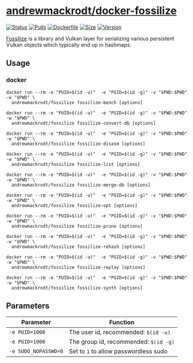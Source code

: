 # [andrewmackrodt/docker-fossilize](https://github.com/andrewmackrodt/dockerfiles/tree/master/fossilize)

[![Status](https://jenkins.mackrodt.io/buildStatus/icon?job=dockerfiles%2Ffossilize)][status]
[![Pulls](https://img.shields.io/docker/pulls/andrewmackrodt/fossilize.svg)][pulls]
[![Dockerfile](https://img.shields.io/github/size/andrewmackrodt/dockerfiles/fossilize/Dockerfile.svg?label=dockerfile)][dockerfile]
[![Size](https://img.shields.io/docker/image-size/andrewmackrodt/fossilize)][size]
[![Version](https://img.shields.io/docker/v/andrewmackrodt/fossilize)][version]

[status]: https://jenkins.mackrodt.io/job/dockerfiles/job/fossilize/
[pulls]: https://hub.docker.com/r/andrewmackrodt/fossilize
[dockerfile]: https://github.com/andrewmackrodt/dockerfiles/blob/master/fossilize/Dockerfile
[size]: https://microbadger.com/images/andrewmackrodt/fossilize
[version]: https://hub.docker.com/r/andrewmackrodt/fossilize/tags

[Fossilize](https://github.com/ValveSoftware/Fossilize) is a library and Vulkan
layer for serializing various persistent Vulkan objects which typically end up
in hashmaps.

## Usage
<span data-message="dockerhub formatting fix"></span>
### docker

```
docker run --rm -e "PUID=$(id -u)"  -e "PGID=$(id -g)" -v "$PWD:$PWD" -w "$PWD" \
  andrewmackrodt/fossilize fossilize-bench [options]

docker run --rm -e "PUID=$(id -u)"  -e "PGID=$(id -g)" -v "$PWD:$PWD" -w "$PWD" \
  andrewmackrodt/fossilize fossilize-convert-db [options]

docker run --rm -e "PUID=$(id -u)"  -e "PGID=$(id -g)" -v "$PWD:$PWD" -w "$PWD" \
  andrewmackrodt/fossilize fossilize-disasm [options]

docker run --rm -e "PUID=$(id -u)"  -e "PGID=$(id -g)" -v "$PWD:$PWD" -w "$PWD" \
  andrewmackrodt/fossilize fossilize-list [options]

docker run --rm -e "PUID=$(id -u)"  -e "PGID=$(id -g)" -v "$PWD:$PWD" -w "$PWD" \
  andrewmackrodt/fossilize fossilize-merge-db [options]

docker run --rm -e "PUID=$(id -u)"  -e "PGID=$(id -g)" -v "$PWD:$PWD" -w "$PWD" \
  andrewmackrodt/fossilize fossilize-opt [options]

docker run --rm -e "PUID=$(id -u)"  -e "PGID=$(id -g)" -v "$PWD:$PWD" -w "$PWD" \
  andrewmackrodt/fossilize fossilize-prune [options]

docker run --rm -e "PUID=$(id -u)"  -e "PGID=$(id -g)" -v "$PWD:$PWD" -w "$PWD" \
  andrewmackrodt/fossilize fossilize-rehash [options]

docker run --rm -e "PUID=$(id -u)"  -e "PGID=$(id -g)" -v "$PWD:$PWD" -w "$PWD" \
  andrewmackrodt/fossilize fossilize-replay [options]

docker run --rm -e "PUID=$(id -u)"  -e "PGID=$(id -g)" -v "$PWD:$PWD" -w "$PWD" \
  andrewmackrodt/fossilize fossilize-synth [options]

```

## Parameters

| Parameter            | Function                              |
|----------------------|---------------------------------------|
| `-e PUID=1000`       | The user id, recommended: `$(id -u)`  |
| `-e PGID=1000`       | The group id, recommended: `$(id -g)` |
| `-e SUDO_NOPASSWD=0` | Set to `1` to allow passwordless sudo |
